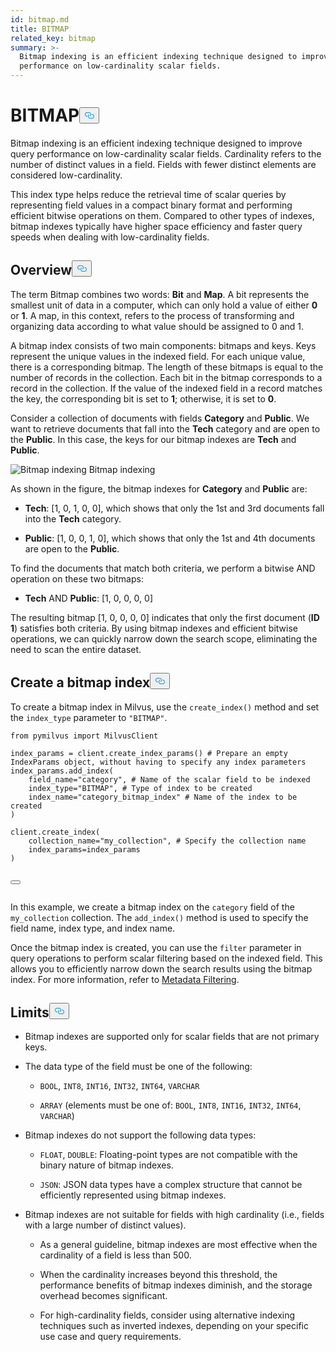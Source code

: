 ```yaml
---
id: bitmap.md
title: BITMAP​
related_key: bitmap
summary: >-
  Bitmap indexing is an efficient indexing technique designed to improve query
  performance on low-cardinality scalar fields.
---
```

<h1 id="BITMAP​" class="common-anchor-header">BITMAP​<button data-href="#BITMAP​" class="anchor-icon" translate="no">
      <svg translate="no"
        aria-hidden="true"
        focusable="false"
        height="20"
        version="1.1"
        viewBox="0 0 16 16"
        width="16"
      >
        <path
          fill="#0092E4"
          fill-rule="evenodd"
          d="M4 9h1v1H4c-1.5 0-3-1.69-3-3.5S2.55 3 4 3h4c1.45 0 3 1.69 3 3.5 0 1.41-.91 2.72-2 3.25V8.59c.58-.45 1-1.27 1-2.09C10 5.22 8.98 4 8 4H4c-.98 0-2 1.22-2 2.5S3 9 4 9zm9-3h-1v1h1c1 0 2 1.22 2 2.5S13.98 12 13 12H9c-.98 0-2-1.22-2-2.5 0-.83.42-1.64 1-2.09V6.25c-1.09.53-2 1.84-2 3.25C6 11.31 7.55 13 9 13h4c1.45 0 3-1.69 3-3.5S14.5 6 13 6z"
        ></path>
      </svg>
    </button></h1><p>Bitmap indexing is an efficient indexing technique designed to improve query performance on low-cardinality scalar fields. Cardinality refers to the number of distinct values in a field. Fields with fewer distinct elements are considered low-cardinality.​</p>
<p>This index type helps reduce the retrieval time of scalar queries by representing field values in a compact binary format and performing efficient bitwise operations on them. Compared to other types of indexes, bitmap indexes typically have higher space efficiency and faster query speeds when dealing with low-cardinality fields.​</p>
<h2 id="Overview" class="common-anchor-header">Overview<button data-href="#Overview" class="anchor-icon" translate="no">
      <svg translate="no"
        aria-hidden="true"
        focusable="false"
        height="20"
        version="1.1"
        viewBox="0 0 16 16"
        width="16"
      >
        <path
          fill="#0092E4"
          fill-rule="evenodd"
          d="M4 9h1v1H4c-1.5 0-3-1.69-3-3.5S2.55 3 4 3h4c1.45 0 3 1.69 3 3.5 0 1.41-.91 2.72-2 3.25V8.59c.58-.45 1-1.27 1-2.09C10 5.22 8.98 4 8 4H4c-.98 0-2 1.22-2 2.5S3 9 4 9zm9-3h-1v1h1c1 0 2 1.22 2 2.5S13.98 12 13 12H9c-.98 0-2-1.22-2-2.5 0-.83.42-1.64 1-2.09V6.25c-1.09.53-2 1.84-2 3.25C6 11.31 7.55 13 9 13h4c1.45 0 3-1.69 3-3.5S14.5 6 13 6z"
        ></path>
      </svg>
    </button></h2><p>The term Bitmap combines two words: <strong>Bit</strong> and <strong>Map</strong>. A bit represents the smallest unit of data in a computer, which can only hold a value of either <strong>0</strong> or <strong>1</strong>. A map, in this context, refers to the process of transforming and organizing data according to what value should be assigned to 0 and 1.​</p>
<p>A bitmap index consists of two main components: bitmaps and keys. Keys represent the unique values in the indexed field. For each unique value, there is a corresponding bitmap. The length of these bitmaps is equal to the number of records in the collection. Each bit in the bitmap corresponds to a record in the collection. If the value of the indexed field in a record matches the key, the corresponding bit is set to <strong>1</strong>; otherwise, it is set to <strong>0</strong>.​</p>
<p>Consider a collection of documents with fields <strong>Category</strong> and <strong>Public</strong>. We want to retrieve documents that fall into the <strong>Tech</strong> category and are open to the <strong>Public</strong>. In this case, the keys for our bitmap indexes are <strong>Tech</strong> and <strong>Public</strong>.​</p>
<p>
  <span class="img-wrapper">
    <img translate="no" src="/docs/v2.5.x/assets/bitmap.png" alt="Bitmap indexing" class="doc-image" id="bitmap-indexing" />
    <span>Bitmap indexing</span>
  </span>
</p>
<p>As shown in the figure, the bitmap indexes for <strong>Category</strong> and <strong>Public</strong> are:​</p>
<ul>
<li><p><strong>Tech</strong>: [1, 0, 1, 0, 0], which shows that only the 1st and 3rd documents fall into the <strong>Tech</strong> category.​</p></li>
<li><p><strong>Public</strong>: [1, 0, 0, 1, 0], which shows that only the 1st and 4th documents are open to the <strong>Public</strong>.​</p></li>
</ul>
<p>To find the documents that match both criteria, we perform a bitwise AND operation on these two bitmaps:​</p>
<ul>
<li><strong>Tech</strong> AND <strong>Public</strong>: [1, 0, 0, 0, 0]​</li>
</ul>
<p>The resulting bitmap [1, 0, 0, 0, 0] indicates that only the first document (<strong>ID</strong> <strong>1</strong>) satisfies both criteria. By using bitmap indexes and efficient bitwise operations, we can quickly narrow down the search scope, eliminating the need to scan the entire dataset.​</p>
<h2 id="Create-a-bitmap-index" class="common-anchor-header">Create a bitmap index<button data-href="#Create-a-bitmap-index" class="anchor-icon" translate="no">
      <svg translate="no"
        aria-hidden="true"
        focusable="false"
        height="20"
        version="1.1"
        viewBox="0 0 16 16"
        width="16"
      >
        <path
          fill="#0092E4"
          fill-rule="evenodd"
          d="M4 9h1v1H4c-1.5 0-3-1.69-3-3.5S2.55 3 4 3h4c1.45 0 3 1.69 3 3.5 0 1.41-.91 2.72-2 3.25V8.59c.58-.45 1-1.27 1-2.09C10 5.22 8.98 4 8 4H4c-.98 0-2 1.22-2 2.5S3 9 4 9zm9-3h-1v1h1c1 0 2 1.22 2 2.5S13.98 12 13 12H9c-.98 0-2-1.22-2-2.5 0-.83.42-1.64 1-2.09V6.25c-1.09.53-2 1.84-2 3.25C6 11.31 7.55 13 9 13h4c1.45 0 3-1.69 3-3.5S14.5 6 13 6z"
        ></path>
      </svg>
    </button></h2><p>To create a bitmap index in Milvus, use the <code translate="no">create_index()</code> method and set the <code translate="no">index_type</code> parameter to <code translate="no">&quot;BITMAP&quot;</code>.​</p>
<pre><code translate="no" class="language-python"><span class="hljs-keyword">from</span> pymilvus <span class="hljs-keyword">import</span> MilvusClient​
​
index_params = client.create_index_params() <span class="hljs-comment"># Prepare an empty IndexParams object, without having to specify any index parameters​</span>
index_params.add_index(​
    field_name=<span class="hljs-string">&quot;category&quot;</span>, <span class="hljs-comment"># Name of the scalar field to be indexed​</span>
    index_type=<span class="hljs-string">&quot;BITMAP&quot;</span>, <span class="hljs-comment"># Type of index to be created​</span>
    index_name=<span class="hljs-string">&quot;category_bitmap_index&quot;</span> <span class="hljs-comment"># Name of the index to be created​</span>
)​
​
client.create_index(​
    collection_name=<span class="hljs-string">&quot;my_collection&quot;</span>, <span class="hljs-comment"># Specify the collection name​</span>
    index_params=index_params​
)​

<button class="copy-code-btn"></button></code></pre>
<p>In this example, we create a bitmap index on the <code translate="no">category</code> field of the <code translate="no">my_collection</code> collection. The <code translate="no">add_index()</code> method is used to specify the field name, index type, and index name.​</p>
<p>Once the bitmap index is created, you can use the <code translate="no">filter</code> parameter in query operations to perform scalar filtering based on the indexed field. This allows you to efficiently narrow down the search results using the bitmap index. For more information, refer to <a href="/docs/ko/boolean.md">Metadata Filtering</a>.​</p>
<h2 id="Limits" class="common-anchor-header">Limits<button data-href="#Limits" class="anchor-icon" translate="no">
      <svg translate="no"
        aria-hidden="true"
        focusable="false"
        height="20"
        version="1.1"
        viewBox="0 0 16 16"
        width="16"
      >
        <path
          fill="#0092E4"
          fill-rule="evenodd"
          d="M4 9h1v1H4c-1.5 0-3-1.69-3-3.5S2.55 3 4 3h4c1.45 0 3 1.69 3 3.5 0 1.41-.91 2.72-2 3.25V8.59c.58-.45 1-1.27 1-2.09C10 5.22 8.98 4 8 4H4c-.98 0-2 1.22-2 2.5S3 9 4 9zm9-3h-1v1h1c1 0 2 1.22 2 2.5S13.98 12 13 12H9c-.98 0-2-1.22-2-2.5 0-.83.42-1.64 1-2.09V6.25c-1.09.53-2 1.84-2 3.25C6 11.31 7.55 13 9 13h4c1.45 0 3-1.69 3-3.5S14.5 6 13 6z"
        ></path>
      </svg>
    </button></h2><ul>
<li><p>Bitmap indexes are supported only for scalar fields that are not primary keys.​</p></li>
<li><p>The data type of the field must be one of the following:​</p>
<ul>
<li><p><code translate="no">BOOL</code>, <code translate="no">INT8</code>, <code translate="no">INT16</code>, <code translate="no">INT32</code>, <code translate="no">INT64</code>, <code translate="no">VARCHAR</code>​</p></li>
<li><p><code translate="no">ARRAY</code> (elements must be one of: <code translate="no">BOOL</code>, <code translate="no">INT8</code>, <code translate="no">INT16</code>, <code translate="no">INT32</code>, <code translate="no">INT64</code>, <code translate="no">VARCHAR</code>)​</p></li>
</ul></li>
<li><p>Bitmap indexes do not support the following data types:​</p>
<ul>
<li><p><code translate="no">FLOAT</code>, <code translate="no">DOUBLE</code>: Floating-point types are not compatible with the binary nature of bitmap indexes.​</p></li>
<li><p><code translate="no">JSON</code>: JSON data types have a complex structure that cannot be efficiently represented using bitmap indexes.​</p></li>
</ul></li>
<li><p>Bitmap indexes are not suitable for fields with high cardinality (i.e., fields with a large number of distinct values).​</p>
<ul>
<li><p>As a general guideline, bitmap indexes are most effective when the cardinality of a field is less than 500.​</p></li>
<li><p>When the cardinality increases beyond this threshold, the performance benefits of bitmap indexes diminish, and the storage overhead becomes significant.​</p></li>
<li><p>For high-cardinality fields, consider using alternative indexing techniques such as inverted indexes, depending on your specific use case and query requirements.​</p></li>
</ul></li>
</ul>
